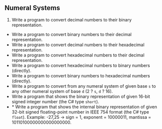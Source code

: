 ## Numeral Systems

1. Write a program to convert decimal numbers to their binary representation.
* Write a program to convert binary numbers to their decimal representation.
* Write a program to convert decimal numbers to their hexadecimal representation.
* Write a program to convert hexadecimal numbers to their decimal representation.
* Write a program to convert hexadecimal numbers to binary numbers (directly).
* Write a program to convert binary numbers to hexadecimal numbers (directly).
* Write a program to convert from any numeral system of given base `s` to any other numeral system of base `d` (2 ? `s`, `d` ?  16).
* Write a program that shows the binary representation of given 16-bit signed integer number (the C# type `short`).
* \* Write a program that shows the internal binary representation of given 32-bit signed floating-point number in IEEE 754 format (the C# type `float`). Example: -27,25 -> sign = 1, exponent = 10000011, mantissa = 10110100000000000000000.